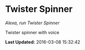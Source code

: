# Twister Spinner
*Alexa, run Twister Spinner*

Twister spinner with voice

**Last Updated:** 2016-03-08 15:32:42